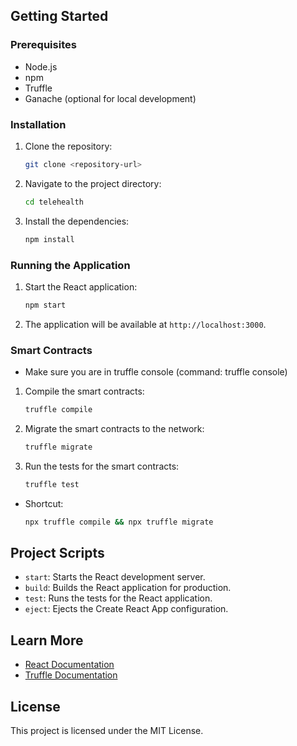 
## Getting Started

### Prerequisites

- Node.js
- npm
- Truffle
- Ganache (optional for local development)

### Installation

1. Clone the repository:
    ```sh
    git clone <repository-url>
    ```
2. Navigate to the project directory:
    ```sh
    cd telehealth
    ```
3. Install the dependencies:
    ```sh
    npm install
    ```

### Running the Application

1. Start the React application:
    ```sh
    npm start
    ```
2. The application will be available at `http://localhost:3000`.

### Smart Contracts

- Make sure you are in truffle console (command: truffle console)

1. Compile the smart contracts:
    ```sh
    truffle compile
    ```
2. Migrate the smart contracts to the network:
    ```sh
    truffle migrate
    ```
3. Run the tests for the smart contracts:
    ```sh
    truffle test
    ```
- Shortcut:
    ```sh
    npx truffle compile && npx truffle migrate
    ```

## Project Scripts

- `start`: Starts the React development server.
- `build`: Builds the React application for production.
- `test`: Runs the tests for the React application.
- `eject`: Ejects the Create React App configuration.

## Learn More

- [React Documentation](https://reactjs.org)
- [Truffle Documentation](https://archive.trufflesuite.com/docs/truffle)

## License

This project is licensed under the MIT License.
